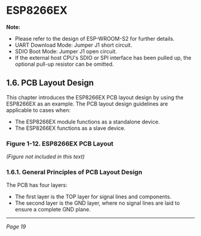 # ESP8266EX

**Note:**

- Please refer to the design of ESP-WROOM-S2 for further details.
- UART Download Mode: Jumper J1 short circuit.
- SDIO Boot Mode: Jumper J1 open circuit.
- If the external host CPU's SDIO or SPI interface has been pulled up, the optional pull-up resistor can be omitted.

## 1.6. PCB Layout Design

This chapter introduces the ESP8266EX PCB layout design by using the ESP8266EX as an example. The PCB layout design guidelines are applicable to cases when:

- The ESP8266EX module functions as a standalone device.
- The ESP8266EX functions as a slave device.

### Figure 1-12. ESP8266EX PCB Layout

*(Figure not included in this text)*

### 1.6.1. General Principles of PCB Layout Design

The PCB has four layers:

- The first layer is the TOP layer for signal lines and components.
- The second layer is the GND layer, where no signal lines are laid to ensure a complete GND plane.

---

*Page 19*